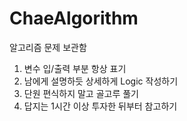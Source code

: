 # ChaeAlgorithm
알고리즘 문제 보관함

1. 변수 입/출력 부분 항상 표기
2. 남에게 설명하듯 상세하게 Logic 작성하기
3. 단원 편식하지 말고 골고루 풀기
4. 답지는 1시간 이상 투자한 뒤부터 참고하기
